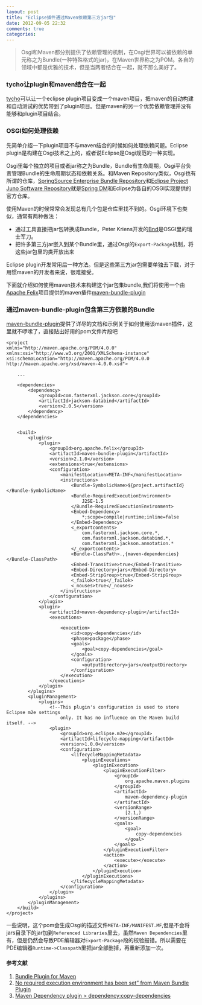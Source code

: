 ```yaml
---
layout: post
title: "Eclipse插件通过Maven依赖第三方jar包"
date: 2012-09-05 22:32
comments: true
categories: 
---
```

>Osgi和Maven都分别提供了依赖管理的机制，在Osgi世界可以被依赖的单元称之为Bundle(一种特殊格式的jar)，在Maven世界称之为POM。各自的领域中都是优雅的技术，但是当两者结合在一起，就不那么美好了。

### tycho让plugin和maven结合在一起

[tycho]可以让一个eclipse plugin项目变成一个maven项目，把maven的自动构建和自动测试的优势带到了plugin项目。但是maven的另一个优势依赖管理并没有能够和plugin项目结合。

<!-- more -->

### OSGI如何处理依赖

先简单介绍一下plugin项目不与maven结合的时候如何处理依赖问题。Eclipse plugin是构建在Osgi技术之上的，或者说Eclipse是Osgi规范的一种实现。

Osgi里每个独立的项目或者jar称之为Bundle，Bundle有生命周期，Osgi平台负责管理Bundle的生命周期状态和依赖关系。和Maven Repository类似，Osgi也有所谓的仓库，[SpringSource Enterprise Bundle Repository]和[Eclipse Project Juno Software Repository]就是[Spring DM]和Eclipse为各自的OSGI实现提供的官方仓库。

使用Maven的时候常常会发现总有几个包是仓库里找不到的。Osgi环境下也类似，通常有两种做法：

* 通过工具直接把jar包转换成Bundle，Peter Kriens开发的[Bnd]是OSGI里的瑞士军刀。
* 把许多第三方jar嵌入到某个Bundle里，通过Osgi的`Export-Package`机制，将这些jar包里的类开放出来

Eclipse plugin开发常用后一种方法。但是这些第三方jar包需要单独去下载，对于用惯maven的开发者来说，很难接受。

下面就介绍如何使用maven技术来构建这个jar包集bundle,我们将使用一个由[Apache Felix](http://felix.apache.org)项目提供的maven插件[maven-bundle-plugin]

### 通过maven-bundle-plugin包含第三方依赖的Bundle

[maven-bundle-plugin]提供了详尽的文档和示例关于如何使用该maven插件，这里就不啰嗦了，直接贴出好用的pom文件片段吧

	<project 
	xmlns="http://maven.apache.org/POM/4.0.0" 
	xmlns:xsi="http://www.w3.org/2001/XMLSchema-instance"
	xsi:schemaLocation="http://maven.apache.org/POM/4.0.0 http://maven.apache.org/xsd/maven-4.0.0.xsd">
		
		...

		<dependencies>
			<dependency>
				<groupId>com.fasterxml.jackson.core</groupId>
				<artifactId>jackson-databind</artifactId>
				<version>2.0.5</version>
			</dependency>	
		</dependencies>


		<build>
			<plugins>
				<plugin>
					<groupId>org.apache.felix</groupId>
					<artifactId>maven-bundle-plugin</artifactId>
					<version>2.1.0</version>
					<extensions>true</extensions>
					<configuration>
						<manifestLocation>META-INF</manifestLocation>
						<instructions>
							<Bundle-SymbolicName>${project.artifactId}</Bundle-SymbolicName>
							<Bundle-RequiredExecutionEnvironment>
								J2SE-1.5
							</Bundle-RequiredExecutionEnvironment>
							<Embed-Dependency>
								*;scope=compile|runtime;inline=false
							</Embed-Dependency>
							<_exportcontents>
								com.fasterxml.jackson.core.*,
								com.fasterxml.jackson.databind.*,
								com.fasterxml.jackson.annotation.*
							</_exportcontents>
							<Bundle-ClassPath>.,{maven-dependencies}</Bundle-ClassPath>
							<Embed-Transitive>true</Embed-Transitive>
							<Embed-Directory>jars</Embed-Directory>
							<Embed-StripGroup>true</Embed-StripGroup>
							<_failok>true</_failok>
							<_nouses>true</_nouses>
						</instructions>
					</configuration>
				</plugin>
				<plugin>
					<artifactId>maven-dependency-plugin</artifactId>
					<executions>
			
						<execution>
							<id>copy-dependencies</id>
							<phase>package</phase>
							<goals>
								<goal>copy-dependencies</goal>
							</goals>
							<configuration>
								<outputDirectory>jars</outputDirectory>
							</configuration>
						</execution>
					</executions>
				</plugin>
			</plugins>
			<pluginManagement>
				<plugins>
					<!--This plugin's configuration is used to store Eclipse m2e settings 
						only. It has no influence on the Maven build itself. -->
					<plugin>
						<groupId>org.eclipse.m2e</groupId>
						<artifactId>lifecycle-mapping</artifactId>
						<version>1.0.0</version>
						<configuration>
							<lifecycleMappingMetadata>
								<pluginExecutions>
									<pluginExecution>
										<pluginExecutionFilter>
											<groupId>
												org.apache.maven.plugins
											</groupId>
											<artifactId>
												maven-dependency-plugin
											</artifactId>
											<versionRange>
												[2.1,)
											</versionRange>
											<goals>
												<goal>
													copy-dependencies
												</goal>
											</goals>
										</pluginExecutionFilter>
										<action>
											<execute></execute>
										</action>
									</pluginExecution>
								</pluginExecutions>
							</lifecycleMappingMetadata>
						</configuration>
					</plugin>
				</plugins>
			</pluginManagement>
		</build>
	</project>

一些说明，这个pom会生成Osgi的描述文件`META-INF/MANIFEST.MF`,但是不会将jars目录下的jar加到`Referenced Libraries`里去，虽然`Maven Dependencies`里有，但是仍然会导致PDE编辑器对`Export-Package`段的校验报错。所以需要在PDE编辑器`Runtime->Classpath`里把jar全部删掉，再重新添加一次。

#### 参考文献

1. [Bundle Plugin for Maven](http://felix.apache.org/site/apache-felix-maven-bundle-plugin-bnd.html)
2. [No required execution environment has been set” from Maven Bundle Plugin](http://maxrohde.com/2010/12/02/%E2%80%9Cno-required-execution-environment-has-been-set%E2%80%9D-from-maven-bundle-plugin/)
3. [Maven Dependency plugin > dependency:copy-dependencies](http://maven.apache.org/plugins/maven-dependency-plugin/copy-dependencies-mojo.html)





[SpringSource Enterprise Bundle Repository]: http://ebr.springsource.com/repository/app/ "Bundle Repository for OSGI"
[Eclipse Project Juno Software Repository]:http://download.eclipse.org/eclipse/updates/4.2/ "The software repository for the Eclipse Project"
[Bnd]: http://www.aqute.biz/Bnd/Bnd "the Swiss army knife of OSGi"
[maven-bundle-plugin]: http://felix.apache.org/site/apache-felix-maven-bundle-plugin-bnd.html "Bundle Plugin for Maven"
[tycho]: http://www.eclipse.org/tycho/ "Building Eclipse plug-ins with maven"
[Spring DM]: http://www.springsource.org/osgi "Spring Dynamic Modules"
			